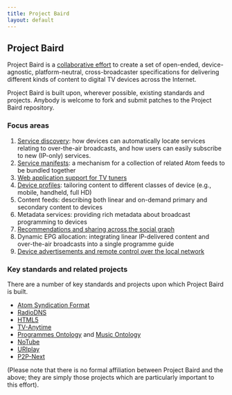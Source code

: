 ```yaml
---
title: Project Baird
layout: default
---
```


## Project Baird

Project Baird is a [collaborative effort](http://github.com/nexgenta/Baird/)
to create a set of open-ended, device-agnostic, platform-neutral,
cross-broadcaster specifications for delivering different kinds of content
to digital TV devices across the Internet.

Project Baird is built upon, wherever possible, existing standards and
projects. Anybody is welcome to fork and submit patches to the Project
Baird repository.

### Focus areas

1. [Service discovery](http://wiki.github.com/nexgenta/Baird/tvdns): how devices can automatically locate services relating to over-the-air broadcasts, and how users can easily subscribe to new (IP-only) services.
2. [Service manifests](http://wiki.github.com/nexgenta/Baird/service-manifests): a mechanism for a collection of related Atom feeds to be bundled together
3. [Web application support for TV tuners](http://wiki.github.com/nexgenta/Baird/javascript-support-for-tuners)
4. [Device profiles](http://wiki.github.com/nexgenta/Baird/device-profiles): tailoring content to different classes of device (e.g., mobile, handheld, full HD)
5. Content feeds: describing both linear and on-demand primary and secondary content to devices
6. Metadata services: providing rich metadata about broadcast programming to devices
7. [Recommendations and sharing across the social graph](http://wiki.github.com/nexgenta/Baird/social-graph)
8. Dynamic EPG allocation: integrating linear IP-delivered content and over-the-air broadcasts into a single programme guide
9. [Device advertisements and remote control over the local network](http://wiki.github.com/nexgenta/Baird/ip-remote-control)

### Key standards and related projects

There are a number of key standards and projects upon which Project Baird is
built.

* [Atom Syndication Format](http://atompub.org/)
* [RadioDNS](http://www.radiodns.org/)
* [HTML5](http://dev.w3.org/html5/spec/Overview.html)
* [TV-Anytime](http://www.tv-anytime.org/)
* [Programmes Ontology](http://www.bbc.co.uk/ontologies/programmes/) and [Music Ontology](http://musicontology.com/)
* [NoTube](http://notube.org/)
* [URIplay](http://uriplay.org/)
* [P2P-Next](http://www.p2p-next.org/)

(Please note that there is no formal affiliation between Project Baird
and the above; they are simply those projects which are particularly important
to this effort).
